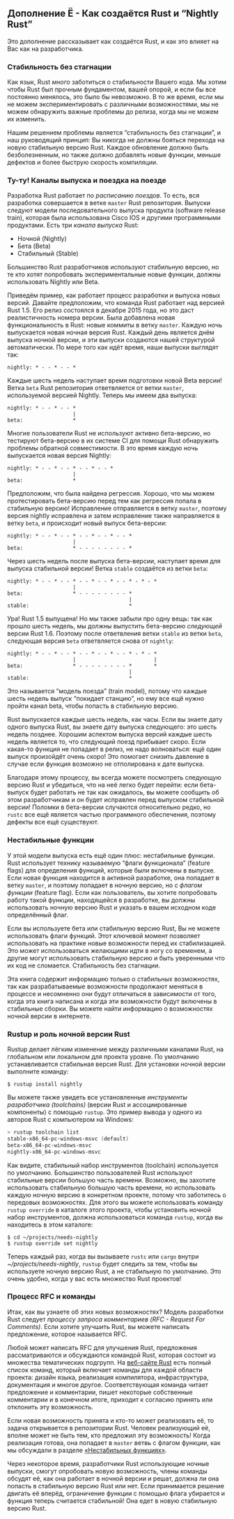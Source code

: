 ## Дополнение Ё - Как создаётся Rust и “Nightly Rust”

Это дополнение рассказывает как создаётся Rust, и как это влияет на Вас как на разработчика.

### Стабильность без стагнации

Как язык, Rust *много*  заботиться о стабильности Вашего кода. Мы хотим чтобы Rust был прочным фундаментом, вашей опорой, и если бы все постоянно менялось, это было бы невозможно. В то же время, если мы не можем экспериментировать с различными возможностями, мы не можем обнаружить важные проблемы до релиза, когда мы не можем их изменить.

Нашим решением проблемы является “стабильность без стагнации”, и наш руководящий принцип: Вы никогда не должны бояться перехода на новую стабильную версию Rust. Каждое обновление должно быть безболезненным, но также должно добавлять новые функции, меньше дефектов и более быструю скорость компиляции.

### Ту-ту! Каналы выпуска и поездка на поезде

Разработка Rust работает по *расписанию поездов*. То есть, вся разработка совершается в ветке `master` Rust репозитория. Выпуски следуют модели последовательного выпуска продукта (software release train), которая была использована Cisco IOS и другими программными продуктами. Есть три *канала выпуска* Rust:

- Ночной (Nightly)
- Бета (Beta)
- Стабильный (Stable)

Большинство Rust разработчиков используют стабильную версию, но те кто хотят попробовать экспериментальные новые функции, должны использовать Nightly или Beta.

Приведём пример, как работает процесс разработки и выпуска новых версий. Давайте предположим, что команда Rust работает над версией Rust 1.5. Его релиз состоялся в декабре 2015 года, но это даст реалистичность номера версии. Была добавлена новая функциональность в Rust: новые коммиты в ветку `master`. Каждую ночь выпускается новая ночная версия Rust. Каждый день является днём выпуска ночной версии, и эти выпуски создаются нашей структурой автоматически. По мере того как идёт время, наши выпуски выглядят так:

```text
nightly: * - - * - - *
```

Каждые шесть недель наступает время подготовки новой Beta версии! Ветка `beta` Rust репозитория ответвляется от ветки `master`, используемой версией Nightly. Теперь мы имеем два выпуска:

```text
nightly: * - - * - - *
                     |
beta:                *
```

Многие пользователи Rust не используют активно бета-версию, но тестируют бета-версию в их системе CI для помощи Rust обнаружить проблемы обратной совместимости. В это время каждую ночь выпускается новая версия Nightly:

```text
nightly: * - - * - - * - - * - - *
                     |
beta:                *
```

Предположим, что была найдена регрессия. Хорошо, что мы можем протестировать бета-версию перед тем как регрессия попала в стабильную версию! Исправление отправляется в ветку `master`, поэтому версия nightly исправлена и затем исправление также направляется в ветку `beta`, и происходит новый выпуск бета-версии:

```text
nightly: * - - * - - * - - * - - * - - *
                     |
beta:                * - - - - - - - - *
```

Через шесть недель после выпуска бета-версии, наступает время для выпуска стабильной версии! Ветка `stable` создаётся из ветки `beta`:

```text
nightly: * - - * - - * - - * - - * - - * - * - *
                     |
beta:                * - - - - - - - - *
                                       |
stable:                                *
```

Ура! Rust 1.5 выпущена! Но мы также забыли про одну вещь: так как прошло шесть недель, мы должны выпустить бета-версию *следующей*  версии Rust 1.6. Поэтому после ответвления ветки `stable` из ветки `beta`, следующая версия `beta` ответвляется снова от `nightly`:

```text
nightly: * - - * - - * - - * - - * - - * - * - *
                     |                         |
beta:                * - - - - - - - - *       *
                                       |
stable:                                *
```

Это называется “модель поезда” (train model), потому что каждые шесть недель выпуск “покидает станцию”, но ему все ещё нужно пройти канал beta, чтобы попасть в стабильную версию.

Rust выпускается каждые шесть недель, как часы. Если вы знаете дату одного выпуска Rust, вы знаете дату выпуска следующего: это шесть недель позднее. Хорошим аспектом выпуска версий каждые шесть недель является то, что следующий поезд прибывает скоро. Если какая-то функция не попадает в релиз, не надо волноваться: ещё один выпуск произойдёт очень скоро! Это помогает снизить давление в случае если функция возможно не отполирована к дате выпуска.

Благодаря этому процессу, вы всегда можете посмотреть следующую версию Rust и убедиться, что на неё легко будет перейти: если бета-выпуск будет работать не так как ожидалось, вы можете сообщить об этом разработчикам и он будет исправлен перед выпуском стабильной версии! Поломки в бета-версии случаются относительно редко, но `rustc` все ещё является частью программного обеспечения, поэтому дефекты все ещё существуют.

### Нестабильные функции

У этой модели выпуска есть ещё один плюс: нестабильные функции. Rust использует технику называемую “флаги функционала” (feature flags) для определения функций, которые были включены в выпуске. Если новая функция находится в активной разработке, она попадает в ветку `master`, и поэтому попадает в ночную версию, но с *флагом функции* (feature flag). Если как пользователь, вы хотите попробовать работу такой функции, находящейся в разработке, вы должны использовать ночную версию Rust и указать в вашем исходном коде определённый флаг.

Если вы используете бета или стабильную версию Rust, Вы не можете использовать флаги функций. Этот ключевой момент позволяет использовать на практике новые возможности перед их стабилизацией. Это может использоваться желающими идти в ногу со временем, а другие могут использовать стабильную версию и быть уверенными что их код не сломается. Стабильность без стагнации.

Эта книга содержит информацию только о стабильных возможностях, так как разрабатываемые возможности продолжают меняться в процессе и несомненно они будут отличаться в зависимости от того, когда эта книга написана и когда эти возможности будут включены в стабильные сборки. Вы можете найти информацию о возможностях ночной версии в интернете.

### Rustup и роль ночной версии Rust

Rustup делает лёгким изменение между различными каналами Rust, на глобальном или локальном для проекта уровне. По умолчанию устанавливается стабильная версия Rust. Для установки ночной версии выполните команду:

```text
$ rustup install nightly
```

Вы можете также увидеть все установленные *инструменты разработчика (toolchains)* (версии Rust и ассоциированные компоненты) с помощью `rustup`. Это пример вывода у одного из авторов Rust с компьютером на Windows:

```powershell
> rustup toolchain list
stable-x86_64-pc-windows-msvc (default)
beta-x86_64-pc-windows-msvc
nightly-x86_64-pc-windows-msvc
```

Как видите, стабильный набор инструментов (toolchain) используется по умолчанию. Большинство пользователей Rust используют стабильные версии большую часть времени. Возможно, вы захотите использовать стабильную большую часть времени, но использовать каждую ночную версию в конкретном проекте, потому что заботитесь о передовых возможностях. Для этого вы можете использовать команду `rustup override` в каталоге этого проекта, чтобы установить ночной набор инструментов, должна использоваться команда `rustup`, когда вы находитесь в этом каталоге:

```text
$ cd ~/projects/needs-nightly
$ rustup override set nightly
```

Теперь каждый раз, когда вы вызываете `rustc` или `cargo` внутри *~/projects/needs-nightly*, `rustup` будет следить за тем, чтобы вы используете ночную версию Rust, а не стабильную по умолчанию. Это очень удобно, когда у вас есть множество Rust проектов!

### Процесс RFC и команды

Итак, как вы узнаете об этих новых возможностях? Модель разработки Rust следует *процессу запроса комментариев (RFC - Request For Comments)*. Если хотите улучшить Rust, вы можете написать предложение, которое называется RFC.

Любой может написать RFC для улучшения Rust, предложения рассматриваются и обсуждаются командой Rust, которая состоит из множества тематических подгрупп. На [веб-сайте Rust](https://www.rust-lang.org/governance) есть полный список команд, который включает команды для каждой области проекта: дизайн языка, реализация компилятора, инфраструктура, документация и многое другое. Соответствующая команда читает предложение и комментарии, пишет некоторые собственные комментарии и в конечном итоге, приходит к согласию принять или отклонить эту возможность.

Если новая возможность принята и кто-то может реализовать её, то задача открывается в репозитории Rust. Человек реализующий её, вполне может не быть тем, кто предложил эту возможность! Когда реализация готова, она попадает в `master` ветвь с флагом функции, как мы обсуждали в разделе [«Нестабильных функциях»](#unstable-features)<comment></comment>.

Через некоторое время, разработчики Rust использующие ночные выпуски, смогут опробовать новую возможность, члены команды обсудят её, как она работает в ночной версии и решат, должна ли она попасть в стабильную версию Rust или нет. Если принимается решение двигать её вперёд, ограничение функции с помощью флага убирается и функция теперь считается стабильной! Она едет в новую  стабильную версию Rust.
